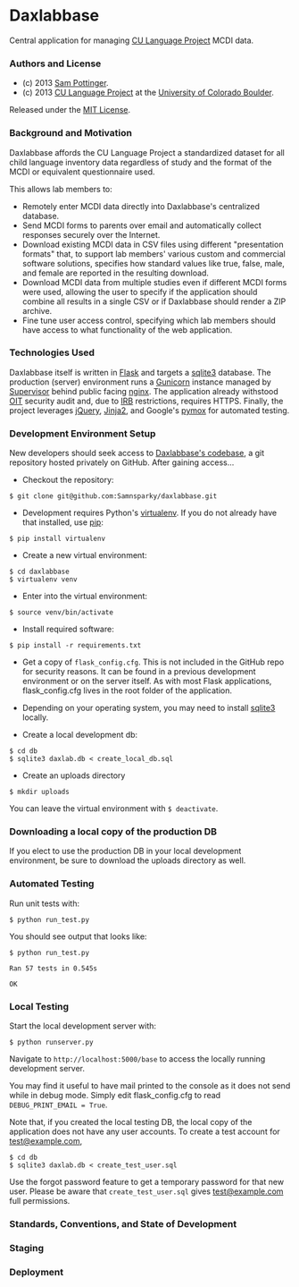 Daxlabbase
===================
Central application for managing [CU Language Project](http://psych.colorado.edu/~colungalab/CULanguage/CU-LANGUAGE.html) MCDI data.


### Authors and License
* (c) 2013 [Sam Pottinger](http://gleap.org).
* (c) 2013 [CU Language Project](http://psych.colorado.edu/~colungalab/CULanguage/CU-LANGUAGE.html) at the [University of Colorado Boulder](http://colorado.edu/).

Released under the [MIT License](http://opensource.org/licenses/MIT).


### Background and Motivation

Daxlabbase affords the CU Language Project a standardized dataset for all child language inventory data regardless of study and the format of the MCDI or equivalent questionnaire used.

This allows lab members to:

* Remotely enter MCDI data directly into Daxlabbase's centralized database.
* Send MCDI forms to parents over email and automatically collect responses securely over the Internet.
* Download existing MCDI data in CSV files using different "presentation formats" that, to support lab members' various custom and commercial software solutions, specifies how standard values like true, false, male, and female are reported in the resulting download.
* Download MCDI data from multiple studies even if different MCDI forms were used, allowing the user to specify if the application should combine all results in a single CSV or if Daxlabbase should render a ZIP archive.
* Fine tune user access control, specifying which lab members should have access to what functionality of the web application.


### Technologies Used

Daxlabbase itself is written in [Flask](flask.pocoo.org/) and targets a [sqlite3](www.sqlite.org) database. The production (server) environment runs a [Gunicorn](http://gunicorn.org/) instance managed by [Supervisor](http://supervisord.org/) behind public facing [nginx](http://wiki.nginx.org/Main). The application already withstood [OIT](oit.colorado.edu) security audit and, due to [IRB](http://www.colorado.edu/vcr/irb) restrictions, requires HTTPS. Finally, the project leverages [jQuery](http://jquery.com/), [Jinja2](jinja.pocoo.org), and Google's [pymox](https://code.google.com/p/pymox/) for automated testing.


### Development Environment Setup

New developers should seek access to [Daxlabbase's codebase](https://github.com/Samnsparky/daxlabbase), a git repository hosted privately on GitHub. After gaining access...

* Checkout the repository:
```
$ git clone git@github.com:Samnsparky/daxlabbase.git
```

* Development requires Python's [virtualenv](http://www.virtualenv.org/en/latest/). If you do not already have that installed, use [pip](http://www.pip-installer.org/en/latest/):
```
$ pip install virtualenv
```

* Create a new virtual environment:
```
$ cd daxlabbase
$ virtualenv venv
```

* Enter into the virtual environment:
```
$ source venv/bin/activate
```

* Install required software:
```
$ pip install -r requirements.txt
```

* Get a copy of ```flask_config.cfg```. This is not included in the GitHub repo for security reasons. It can be found in a previous development environment or on the server itself. As with most Flask applications, flask_config.cfg lives in the root folder of the application.

* Depending on your operating system, you may need to install [sqlite3](http://www.sqlite.org/) locally.

* Create a local development db:
```
$ cd db
$ sqlite3 daxlab.db < create_local_db.sql
```

* Create an uploads directory
```
$ mkdir uploads
```

You can leave the virtual environment with ```$ deactivate```.


### Downloading a local copy of the production DB

If you elect to use the production DB in your local development environment, be sure to download the uploads directory as well.


### Automated Testing

Run unit tests with:
```
$ python run_test.py
```

You should see output that looks like:
```
$ python run_test.py 

Ran 57 tests in 0.545s 

OK
```


### Local Testing

Start the local development server with:
```
$ python runserver.py
```

Navigate to ```http://localhost:5000/base``` to access the locally running development server. 

You may find it useful to have mail printed to the console as it does not send while in debug mode. Simply edit flask_config.cfg to read ```DEBUG_PRINT_EMAIL = True```.

Note that, if you created the local testing DB, the local copy of the application does not have any user accounts. To create a test account for test@example.com,
```
$ cd db
$ sqlite3 daxlab.db < create_test_user.sql
```

Use the forgot password feature to get a temporary password for that new user. Please be aware that ```create_test_user.sql``` gives test@example.com full permissions.

### Standards, Conventions, and State of Development


### Staging


### Deployment
